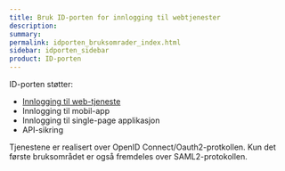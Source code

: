 ```yaml
---
title: Bruk ID-porten for innlogging til webtjenester
description:
summary:
permalink: idporten_bruksomrader_index.html
sidebar: idporten_sidebar
product: ID-porten
---
```


ID-porten støtter:

- [Innlogging til web-tjeneste](/idporten_bruksomrade_webtjenester.html)
- Innlogging til mobil-app
- Innlogging til single-page applikasjon
- API-sikring

Tjenestene er realisert over OpenID Connect/Oauth2-protkollen.  Kun det første bruksområdet er også fremdeles over SAML2-protokollen.
